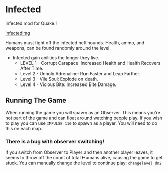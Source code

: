 # Infected
 Infected mod for Quake.!
 
 [infectedImg](https://user-images.githubusercontent.com/23513128/166387636-bcfa5bc5-bf6a-4007-ae78-c3eef7ec9c04.png)

Humans must fight off the infected hell hounds. Health, ammo, and weapons, can be found randomly around the level.

- Infected gain abilities the longer they live.
	- LEVEL 1 - Corrupt Carapace :Increased Health and Health Recovers After Time.
	- Level 2 - Unholy Adrenaline: Run Faster and Leap Farther.
	- Level 3 - Vile Soul: Explode on death.
	- Level 4 - Vicious Bite: Increased Bite Damage.

## Running The Game
When running the game you will spawn as an Observer. This means you're not part of the game and can float around watching people play. If you wish to play you can use `IMPULSE 110` to spawn as a player. You will need to do this on each map.
### There is a bug with observer switching!
If you switch from Observer to Player and then another player leaves, it seems to throw off the count of total Humans alive, causing the game to get stuck. You can manually change the level to continue play: `changelevel dm2`
